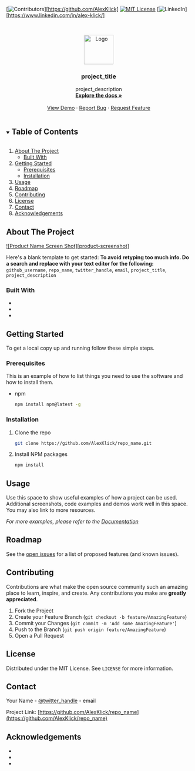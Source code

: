 <!--
*** Thanks for checking out the Best-README-Template. If you have a suggestion
*** that would make this better, please fork the repo and create a pull request
*** or simply open an issue with the tag "enhancement".
*** Thanks again! Now go create something AMAZING! :D
***
***
***
*** To avoid retyping too much info. Do a search and replace for the following:
*** github_username, repo_name, twitter_handle, email, project_title, project_description
-->



<!-- PROJECT SHIELDS -->
<!--
*** I'm using markdown "reference style" links for readability.
*** Reference links are enclosed in brackets [ ] instead of parentheses ( ).
*** See the bottom of this document for the declaration of the reference variables
*** for contributors-url, forks-url, etc. This is an optional, concise syntax you may use.
*** https://www.markdownguide.org/basic-syntax/#reference-style-links
-->
[![Contributors][contributors-shield]][https://github.com/AlexKlick]
[![MIT License][license-shield]][license-url]
[![LinkedIn][linkedin-shield]][https://www.linkedin.com/in/alex-klick/]



<!-- PROJECT LOGO -->
<br />
<p align="center">
  <a href="https://github.com/
           /repo_name">
    <img src="images/logo.png" alt="Logo" width="80" height="80">
  </a>

  <h3 align="center">project_title</h3>

  <p align="center">
    project_description
    <br />
    <a href="https://github.com/AlexKlick/repo_name"><strong>Explore the docs »</strong></a>
    <br />
    <br />
    <a href="https://github.com/AlexKlick/repo_name">View Demo</a>
    ·
    <a href="https://github.com/AlexKlick/repo_name/issues">Report Bug</a>
    ·
    <a href="https://github.com/AlexKlick/repo_name/issues">Request Feature</a>
  </p>
</p>



<!-- TABLE OF CONTENTS -->
<details open="open">
  <summary><h2 style="display: inline-block">Table of Contents</h2></summary>
  <ol>
    <li>
      <a href="#about-the-project">About The Project</a>
      <ul>
        <li><a href="#built-with">Built With</a></li>
      </ul>
    </li>
    <li>
      <a href="#getting-started">Getting Started</a>
      <ul>
        <li><a href="#prerequisites">Prerequisites</a></li>
        <li><a href="#installation">Installation</a></li>
      </ul>
    </li>
    <li><a href="#usage">Usage</a></li>
    <li><a href="#roadmap">Roadmap</a></li>
    <li><a href="#contributing">Contributing</a></li>
    <li><a href="#license">License</a></li>
    <li><a href="#contact">Contact</a></li>
    <li><a href="#acknowledgements">Acknowledgements</a></li>
  </ol>
</details>



<!-- ABOUT THE PROJECT -->
## About The Project

[![Product Name Screen Shot][product-screenshot]](https://example.com)

Here's a blank template to get started:
**To avoid retyping too much info. Do a search and replace with your text editor for the following:**
`github_username`, `repo_name`, `twitter_handle`, `email`, `project_title`, `project_description`


### Built With

* []()
* []()
* []()



<!-- GETTING STARTED -->
## Getting Started

To get a local copy up and running follow these simple steps.

### Prerequisites

This is an example of how to list things you need to use the software and how to install them.
* npm
  ```sh
  npm install npm@latest -g
  ```

### Installation

1. Clone the repo
   ```sh
   git clone https://github.com/AlexKlick/repo_name.git
   ```
2. Install NPM packages
   ```sh
   npm install
   ```



<!-- USAGE EXAMPLES -->
## Usage

Use this space to show useful examples of how a project can be used. Additional screenshots, code examples and demos work well in this space. You may also link to more resources.

_For more examples, please refer to the [Documentation](https://example.com)_



<!-- ROADMAP -->
## Roadmap

See the [open issues](https://github.com/AlexKlick/repo_name/issues) for a list of proposed features (and known issues).



<!-- CONTRIBUTING -->
## Contributing

Contributions are what make the open source community such an amazing place to learn, inspire, and create. Any contributions you make are **greatly appreciated**.

1. Fork the Project
2. Create your Feature Branch (`git checkout -b feature/AmazingFeature`)
3. Commit your Changes (`git commit -m 'Add some AmazingFeature'`)
4. Push to the Branch (`git push origin feature/AmazingFeature`)
5. Open a Pull Request



<!-- LICENSE -->
## License

Distributed under the MIT License. See `LICENSE` for more information.



<!-- CONTACT -->
## Contact

Your Name - [@twitter_handle](https://twitter.com/twitter_handle) - email

Project Link: [https://github.com/AlexKlick/repo_name](https://github.com/AlexKlick/repo_name)



<!-- ACKNOWLEDGEMENTS -->
## Acknowledgements

* []()
* []()
* []()





<!-- MARKDOWN LINKS & IMAGES -->
<!-- https://www.markdownguide.org/basic-syntax/#reference-style-links -->
[contributors-shield]: https://img.shields.io/github/contributors/AlexKlick/repo.svg?style=for-the-badge
[contributors-url]: https://github.com/AlexKlick/repo_name/graphs/contributors
[forks-shield]: https://img.shields.io/github/forks/AlexKlick/repo.svg?style=for-the-badge
[forks-url]: https://github.com/AlexKlick/repo_name/network/members
[stars-shield]: https://img.shields.io/github/stars/AlexKlick/repo.svg?style=for-the-badge
[stars-url]: https://github.com/AlexKlick/repo_name/stargazers
[issues-shield]: https://img.shields.io/github/issues/AlexKlick/repo.svg?style=for-the-badge
[issues-url]: https://github.com/AlexKlick/repo_name/issues
[license-shield]: https://img.shields.io/github/license/AlexKlick/repo.svg?style=for-the-badge
[license-url]: https://github.com/AlexKlick/repo_name/blob/master/LICENSE.txt
[linkedin-shield]: https://img.shields.io/badge/-LinkedIn-black.svg?style=for-the-badge&logo=linkedin&colorB=555
[linkedin-url]: https://linkedin.com/in/AlexKlick
